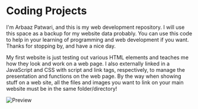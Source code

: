 # Coding Projects

I'm Arbaaz Patwari, and this is my web development repository. I will use this space as a backup for my website data probably. You can use this code to help in your learning of programming and web development if you want. Thanks for stopping by, and have a nice day.

My first website is just testing out various HTML elements and teaches me how they look and work on a web page. I also externally linked in a JavaScript and CSS with script and link tags, respectively, to manage the presentation and functions on the web page. By the way when showing stuff on a web site, all the files and images you want to link on your main website must be in the same folder/directory!

![Preview](https://github.com/ArbaazPatwari/Web-Development/blob/main/First%20Website/thumbnail.png)
